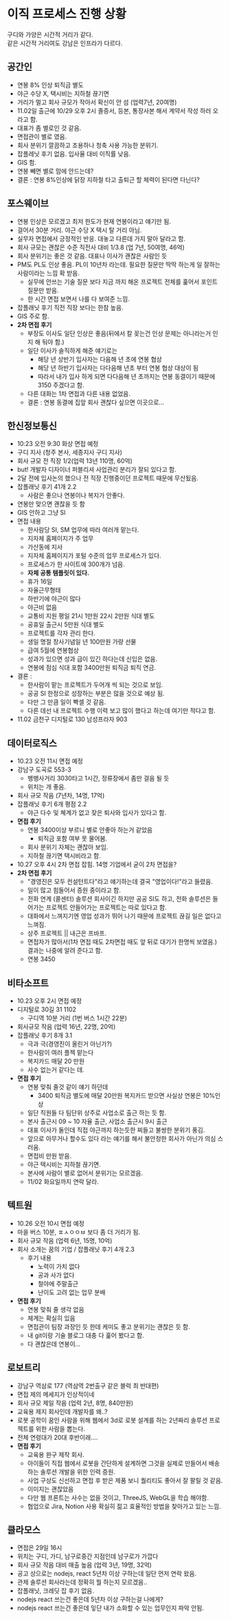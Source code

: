 # 이직 프로세스 진행 상황

구디와 가양은 시간적 거리가 같다.  
같은 시간적 거리여도 강남은 인프라가 다르다.

## 공간인

- 연봉 8% 인상 퇴직금 별도
- 야근 수당 X, 택시비는 지하철 끊기면
- 거리가 멀고 회사 규모가 작아서 확신이 안 섬 (업력7년, 20여명)
- 11.02일 출근에 10/29 오후 2시 졸증서, 등본, 통장사본 해서 계약서 작성 하러 오라고 함.
- 대표가 좀 별로인 것 같음.
- 면접관이 별로 였음.
- 회사 분위기 깔끔하고 조용하나 청축 사용 가능한 분위기.
- 잡플레닛 후기 없음. 입사율 대비 이직률 낮음.
- GIS 함.
- 연봉 빼면 별로 맘에 안드는데?
- 결론 : 연봉 8%인상에 닭장 지하철 타고 출퇴근 할 체력이 된다면 다닌다?

## 포스웨이브

- 연봉 인상은 모르겠고 최저 한도가 현재 연봉이라고 얘기만 됨.
- 걸어서 30분 거리. 야근 수당 X 택시 탈 거리 아님.
- 실무자 면접에서 긍정적인 반응. 대놓고 다른데 가지 말아 달라고 함.
- 회사 규모는 괜찮은 수준 직전사 대비 1/3.8 (업 7년, 50여명, 46억)
- 회사 분위기는 좋은 것 같음. 대표나 이사가 괜찮은 사람인 듯
- PM도 PL도 인상 좋음. PL이 10년차 라는데. 필요한 질문만 딱딱 하는게 일 잘하는 사람이라는 느낌 확 받음.
  - 실무에 안쓰는 기술 질문 보다 지금 까지 해온 프로젝트 전체를 훑어서 포인트 질문만 받음.
  - 한 시간 면접 보면서 나를 다 보여준 느낌.
- 잡플래닛 후기 직전 직장 보다는 한참 높음.
- GIS 주로 함.
- **2차 면접 후기**
  - 부장도 이사도 일단 인상은 좋음(뒤에서 칼 꽂는건 인상 문제는 아니라는거 인지 해 둬야 함.)
  - 일단 이사가 솔직하게 해준 얘기로는
    - 해당 년 상반기 입사자는 다음해 년 초에 연봉 협상
    - 해당 년 하반기 입사자는 다다음해 년초 부터 연봉 협상 대상이 됨
    - 따라서 내가 입사 하게 되면 다다음해 년 초까지는 연봉 동결이기 때문에 3150 주겠다고 함.
  - 다른 대화는 1차 면접과 다른 내용 없었음.
  - 결론 : 연봉 동결에 집앞 회사 괜찮다 싶으면 이곳으로...

## 한신정보통신

- 10:23 오전 9:30 화상 면접 예정
- 구디 지사 (청주 본사, 세종지사 구디 지사)
- 회사 규모 전 직장 1/2(업력 13년 110명, 60억)
- but! 개발자 디자이너 퍼블리셔 사업관리 분리가 잘되 있다고 함.
- 2달 전에 입사논의 했으나 전 직장 진행중이던 프로젝트 때문에 무산됬음.
- 잡플래닛 후기 41개 2.2
  - 사람은 좋으나 연봉이나 복지가 안좋다.
- 연봉만 맞으면 괜찮을 듯 함
- GIS 안하고 그냥 SI
- 면접 내용
  - 한사람당 SI, SM 업무에 따라 여러개 맡는다.
  - 지자체 홈페이지가 주 업무
  - 가산동에 지사
  - 지자체 홈페이지가 포털 수준의 업무 프로세스가 있다.
  - 프로세스가 한 사이트에 300개가 넘음.
  - **자체 공통 템플릿이 있다.**
  - 휴가 16일
  - 자율근무형태
  - 하반기에 야근이 많다
  - 야근비 없음
  - 교통비 지원 평일 21시 1만원 22시 2만원 식대 별도
  - 공휴일 출근시 5만원 식대 별도
  - 프로젝트를 각자 관리 한다.
  - 생일 명절 창사기념일 년 100만원 가량 선물
  - 급여 5월에 연봉협상
  - 성과가 있으면 성과 급이 있긴 하다는데 신입은 없음.
  - 연봉에 점심 식대 포함 3400만원 퇴직금 퇴직 연금.
- 결론 :
  - 한사람이 맡는 프로젝트가 두어개 씩 되는 것으로 보임.
  - 공공 SI 한정으로 성장하는 부분은 많을 것으로 예상 됨.
  - 다만 그 만큼 일이 빡셀 것 같음.
  - 다른 데선 내 프로젝트 수행 이력 보고 많이 했다고 하는데 여기만 적다고 함.
- 11.02 금천구 디지털로 130 남성프라자 903

## 데이터로직스

- 10.23 오전 11시 면접 예정
- 강남구 도곡로 553-3
  - 뱅뱅사거리 3030타고 1시간, 정류장에서 좀만 걸음 될 듯
  - 위치는 개 좋음.
- 회사 규모 작음 (7년차, 14명, 17억)
- 잡플래닛 후기 6개 평점 2.2
  - 야근 다수 및 쳬계가 없고 잦은 퇴사와 입사가 있다고 함.
- **면접 후기**
  - 연봉 3400이상 부르니 별로 안좋아 하는거 같았음
    - 퇴직금 포함 여부 못 물어봄.
  - 회사 분위기 자체는 괜찮아 보임.
  - 지하철 끊기면 택시비라고 함.
- 10.27 오후 4시 2차 면접 잡힘. 14명 기업에서 굳이 2차 면접을?
- **2차 면접 후기**
  - "경영진은 모두 컨설턴트다"라고 얘기하는데 결국 "영업이다!"라고 들렸음.
  - 일이 많고 힘들어서 증원 중이라고 함.
  - 전화 연계 (콜센터) 솔루션 회사이긴 하지만 공공 SI도 하고, 전화 솔루션은 들어가는 프로젝트 안들어가는 프로젝트는 따로 있다고 함.
  - 대화에서 느껴지기엔 영업 성과가 뛰어 나기 때문에 프로젝트 끊길 일은 없다고 느껴짐.
  - 상주 프로젝트 || 내근은 프바프.
  - 면접자가 많아서(1차 면접 때도 2차면접 때도 앞 뒤로 대기가 한명씩 보였음.) 결과는 나중에 알려 준다고 함.
  - 연봉 3450

## 비타소프트

- 10.23 오후 2시 면접 예정
- 디지털로 30길 31 1102
  - 구디역 10분 거리 (1번 버스 1시간 22분)
- 회사규모 작음 (업력 16년, 22명, 20억)
- 잡플래닛 후기 8개 3.1
  - 극과 극(경영진이 올린거 아닌가?)
  - 한사람이 여러 플젝 맡는다
  - 복지카드 매달 20 만원
  - 사수 없는거 같다는 데.
- **면접 후기**
  - 연봉 맞춰 줄것 같이 얘기 하던데
    - 3400 퇴직금 별도에 매달 20만원 복지카드 받으면 사실상 연봉은 10%인상
  - 일단 직원들 다 팀단위 상주로 사업소로 출근 하는 듯 함.
  - 본사 출근시 09 ~ 10 자율 출근, 사업소 출근시 9시 출근
  - 대표 이사가 둘인데 직접 야근까지 하는듯한 찌들고 불쌍한 분위기 풍김.
  - 앞으로 아무거나 할수도 있다 라는 얘기를 해서 불안정한 회사가 아닌가 의심 스러움.
  - 면접비 만원 받음.
  - 야근 택시비는 지하철 끊기면.
  - 본사에 사람이 별로 없어서 분위기는 모르겠음.
  - 11/02 화요일까지 연락 달라.

## 텍트원

- 10.26 오전 10시 면접 예정
- 마을 버스 10분, ㅍㅅㅇㅇㅂ 보다 좀 더 거리가 됨.
- 회사 규모 작음 (업력 6년, 15명, 10억)
- 회사 소개는 꿈의 기업 / 잡플래닛 후기 4개 2.3
  - 후기 내용
    - 노력이 가치 없다
    - 공과 사가 없다
    - 철야에 주말출근
    - 난이도 고려 없는 업무 분배
- **면접 후기**
  - 연봉 맞춰 줄 생각 없음
  - 체계는 확실히 있음
  - 면접관이 팀장 과장인 듯 한데 케미도 좋고 분위기는 괜찮은 듯 함.
  - 내 git이랑 기술 블로그 대충 다 훑어 봤다고 함.
  - 다 괜찮은데 연봉이...

## 로보트리

- 강남구 역삼로 177 (역삼역 2번출구 같은 블럭 최 반대편)
- 면접 제의 메세지가 인상적이네
- 회사 규모 제일 작음 (업력 2년, 8명, 840만원)
- 교육용 제지 회사인데 개발자를 왜..?
- 로봇 공학이 꿈인 사람을 위해 웹에서 3d로 로봇 설계를 하는 2년짜리 솔루션 프로젝트를 위한 사람을 뽑는다.
- 전체 연령대가 20대 후반이래....
- **면접 후기**
  - 교육용 완구 제작 회사.
  - 아이들이 직접 웹에서 로봇을 간단하게 설계하면 그것을 실제로 만들어서 배송하는 솔루션 개발을 위한 인력 증원.
  - 사업 구상도 신선하고 면접 후 받은 제품 보니 퀄리티도 좋아서 잘 팔릴 것 같음.
  - 이미지는 괜찮았음
  - 다만 웹 프론트는 사수는 없을 것이고, ThreeJS, WebGL을 학습 해야함.
  - 협업으로 Jira, Notion 사용 확실히 젊고 효율적인 방법을 찾아가고 있는 느낌.

## 클라모스

- 면접은 29일 16시
- 위치는 구디, 가디, 남구로중간 지점인데 남구로가 가깝다
- 회사 규모 작음 대비 매출 높음 (업력 3년, 19명, 32억)
- 공고 상으로는 nodejs, react 5년차 이상 구하는데 일단 먼저 연락 왔음.
- 관제 솔루션 회사라는데 정확히 뭘 하는지 모르겠음..
- 잡플래닛, 크레딧 잡 후기 없음.
- nodejs react 쓰는건 좋은데 5년차 이상 구하는걸 나에게?
- nodejs react 쓰는건 좋은데 잏단 내가 소화할 수 있는 업무인지 파악 안됨.
